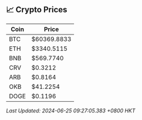 ## 📈 Crypto Prices

| Coin | Price |
| ---- | ----- |
| BTC | $60369.8833 |
| ETH | $3340.5115 |
| BNB | $569.7740 |
| CRV | $0.3212 |
| ARB | $0.8164 |
| OKB | $41.2254 |
| DOGE | $0.1196 |

_Last Updated: 2024-06-25 09:27:05.383 +0800 HKT_